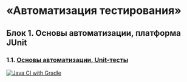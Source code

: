 # «Автоматизация тестирования»

## Блок 1. Основы автоматизации, платформа JUnit
### 1.1. [Основы автоматизации, Unit-тесты](https://github.com/netology-code/aqa-homeworks/blob/aqa4/basics)
[![Java CI with Gradle](https://github.com/procursor/aqa-1.1-basics/actions/workflows/gradle.yml/badge.svg)](https://github.com/procursor/aqa-1.1-basics/actions/workflows/gradle.yml)

